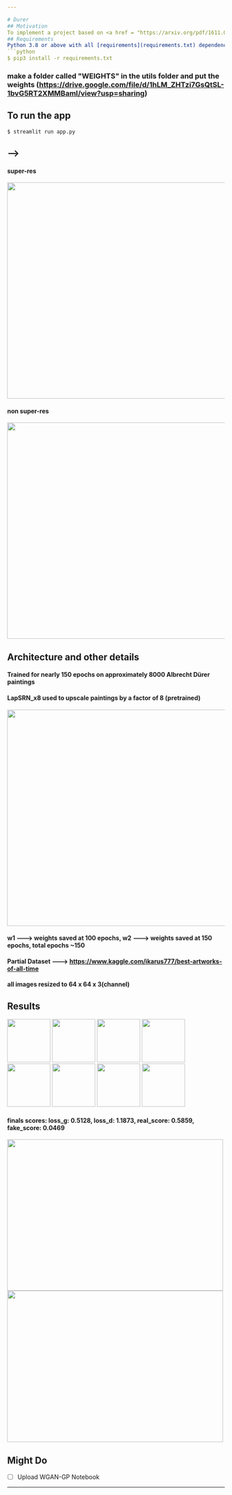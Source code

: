 ```yaml
---

# Durer
## Motivation
To implement a project based on <a href = "https://arxiv.org/pdf/1611.07004.pdf"> Image-to-Image Translation with Conditional Adversarial Networks, by Phillip Isola, Jun-Yan Zhu, Tinghui Zhou, Alexei A. Efros.
## Requirements
Python 3.8 or above with all [requirements](requirements.txt) dependencies installed. To install run:
```python
$ pip3 install -r requirements.txt
```
### make a folder called "WEIGHTS" in the utils folder and put the weights (https://drive.google.com/file/d/1hLM_ZHTzi7GsQtSL-1bvG5RT2XMMBamI/view?usp=sharing)
  
## To run the app
```python
$ streamlit run app.py
```



## -->

#### super-res
<img src="https://user-images.githubusercontent.com/52780573/110626302-90561380-81c6-11eb-9313-8315c1c1d21c.png" data-canonical-src="" width="900" height="500" />

#### non super-res

<img src="https://user-images.githubusercontent.com/52780573/110474334-8ddfb500-8105-11eb-96d7-47cb97f820c9.png" data-canonical-src="" width="900" height="500" />

## Architecture and other details

#### Trained for nearly 150 epochs on approximately 8000 Albrecht Dürer paintings

#### LapSRN_x8 used to upscale paintings by a factor of 8 (pretrained)

<img src="https://user-images.githubusercontent.com/52780573/110354770-8a452300-805e-11eb-817c-3045e33b536a.gif" data-canonical-src="" width="900" height="500" />


#### w1 ---> weights saved at 100 epochs, w2 ---> weights saved at 150 epochs, total epochs ~150


#### Partial Dataset ---> https://www.kaggle.com/ikarus777/best-artworks-of-all-time

#### all images resized to 64 x 64 x 3(channel)

## Results


<div>
    <img src="https://user-images.githubusercontent.com/52780573/110626755-212cef00-81c7-11eb-82be-06572a149605.png" width="100" height="100"/>
    <img src="https://user-images.githubusercontent.com/52780573/110626757-22f6b280-81c7-11eb-9b85-931a95c36ccb.png" width="100" height="100"/>
    <img src="https://user-images.githubusercontent.com/52780573/110626762-238f4900-81c7-11eb-9b6b-73cd42601306.png" width="100" height="100"/>
    <img src="https://user-images.githubusercontent.com/52780573/110626764-2427df80-81c7-11eb-9dc4-fbc63dd8740d.png" width="100" height="100"/>
    <img src="https://user-images.githubusercontent.com/52780573/110626768-24c07600-81c7-11eb-9f5f-6bbd7bc7bdac.jpeg" width="100" height="100"/>
    <img src="https://user-images.githubusercontent.com/52780573/110626769-24c07600-81c7-11eb-959a-bcf5d5eb70cc.png" width="100" height="100"/>
    <img src="https://user-images.githubusercontent.com/52780573/110627447-ff803780-81c7-11eb-97ab-c0f642509f4d.png" width="100" height="100"/>
    <img src="https://user-images.githubusercontent.com/52780573/110627568-28083180-81c8-11eb-9f77-5797f07fd4c8.png" width="100" height="100"/>
   
</div>

#### finals scores: loss_g: 0.5128, loss_d: 1.1873, real_score: 0.5859, fake_score: 0.0469

<img src="https://user-images.githubusercontent.com/52780573/110355252-07709800-805f-11eb-8816-7e07103fad94.png" data-canonical-src="" width="500" height="350" />


<img src="https://user-images.githubusercontent.com/52780573/110355448-3f77db00-805f-11eb-80d1-d853d1e4140a.png" data-canonical-src="" width="500" height="350" />



## Might Do
- [ ] Upload WGAN-GP Notebook




---
```

